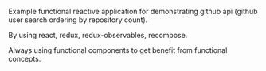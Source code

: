 Example functional reactive application for demonstrating github api (github user search ordering by repository count).

By using react, redux, redux-observables, recompose.

Always using functional components to get benefit from functional concepts.
